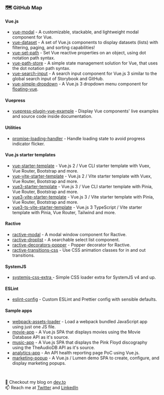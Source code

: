 ### 🗺️ GitHub Map

#### Vue.js
- [vue-modal](https://github.com/kouts/vue-modal) - A customizable, stackable, and lightweight modal component for Vue.
- [vue-dataset](https://github.com/kouts/vue-dataset) - A set of Vue.js components to display datasets (lists) with filtering, paging, and sorting capabilities! 
- [vue-set-path](https://github.com/kouts/vue-set-path) - Set Vue reactive properties on an object, using dot notation path syntax.
- [vue-path-store](https://github.com/kouts/vue-path-store) - A simple state management solution for Vue, that uses the dot notation path syntax.
- [vue-search-input](https://github.com/kouts/vue-search-input) - A search input component for Vue.js 3 similar to the global search input of Storybook and GitHub.
- [vue-simple-dropdown](https://github.com/kouts/vue-simple-dropdown) - A Vue.js 3 dropdown menu component for [floating-vue](https://floating-vue.starpad.dev/).

#### Vuepress
- [vuepress-plugin-vue-example](https://github.com/kouts/vuepress-plugin-vue-example) - Display Vue components' live examples and source code inside documentation. 

#### Utilities
- [promise-loading-handler](https://github.com/kouts/promise-loading-handler) - Handle loading state to avoid progress indicator flicker. 

#### Vue.js starter templates
- [vue-starter-template](https://github.com/kouts/vue-starter-template) - Vue.js 2 / Vue CLI starter template with Vuex, Vue Router, Bootstrap and more.
- [vue-vite-starter-template](https://github.com/kouts/vue-vite-starter-template) - Vue.js 2 / Vite starter template with Vuex, Vue Router, Bootstrap and more.
- [vue3-starter-template](https://github.com/kouts/vue3-starter-template) - Vue.js 3 / Vue CLI starter template with Pinia, Vue Router, Bootstrap and more.
- [vue3-vite-starter-template](https://github.com/kouts/vue3-vite-starter-template) - Vue.js 3 / Vite starter template with Pinia, Vue Router, Bootstrap and more.
- [vue3-ts-vite-starter-template](https://github.com/kouts/vue3-ts-vite-starter-template) - Vue.js 3 TypeScript / Vite starter template with Pinia, Vue Router, Tailwind and more.

#### Ractive
- [ractive-modal](https://github.com/kouts/ractive-modal) - A modal window component for Ractive.
- [ractive-droplist](https://github.com/kouts/ractive-droplist) - A searchable select list component.
- [ractive-decorators-popper](https://github.com/kouts/ractive-decorators-popper) - Popper decorator for Ractive.
- [ractive-transitions-css](https://github.com/kouts/ractive-transitions-css) - Use CSS animation classes for in and out transitions.

#### SystemJS
- [systemjs-css-extra ](https://github.com/systemjs/systemjs-css-extra) - Simple CSS loader extra for SystemJS v4 and up.

#### ESLint
- [eslint-config](https://github.com/kouts/eslint-config) - Custom ESLint and Prettier config with sensible defaults.

#### Sample apps
- [webpack-assets-loader](https://github.com/kouts/webpack-assets-loader) - Load a webpack bundled JavaScript app using just one JS file.
- [movie-app](https://github.com/kouts/movie-app) - A Vue.js SPA that displays movies using the Movie Database API as it's source.
- [music-app](https://github.com/kouts/music-app) - A Vue.js SPA that displays the Pink Floyd discography using the TheAudioDB API as it's source.
- [analytics-app](https://github.com/kouts/analytics-app) - An API health reporting page PoC using Vue.js.
- [marketing-popup](https://github.com/kouts/marketing-popup) - A Vue.js / Lumen demo SPA to create, configure, and display marketing popups.

<br />

💬 Checkout my blog on [dev.to](https://dev.to/kouts)  
📫 Reach me at [Twitter](https://twitter.com/kouts_tweet) and [LinkedIn](https://www.linkedin.com/in/koutsaftakis/)

<!--
**kouts/kouts** is a ✨ _special_ ✨ repository because its `README.md` (this file) appears on your GitHub profile.

Here are some ideas to get you started:

- 🔭 I’m currently working on ...
- 🌱 I’m currently learning ...
- 👯 I’m looking to collaborate on ...
- 🤔 I’m looking for help with ...
- 💬 Ask me about ...
- 📫 How to reach me: ...
- 😄 Pronouns: ...
- ⚡ Fun fact: ...
-->
